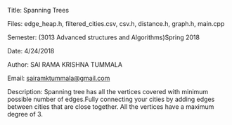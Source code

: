 
                   
 Title:            Spanning Trees
 
 
 Files:            edge_heap.h, filtered_cities.csv, csv.h, distance.h, graph.h, main.cpp
 
                    
 Semester:         (3013 Advanced structures and Algorithms)Spring 2018

 Date:              4/24/2018

 Author:           SAI RAMA KRISHNA TUMMALA

 Email:            sairamktummala@gmail.com

 Description:
     Spanning tree has all the vertices covered with minimum possible
      number of edges.Fully connecting your cities by adding edges between cities 
      that are close together. All the vertices have a maximum degree of 3.

